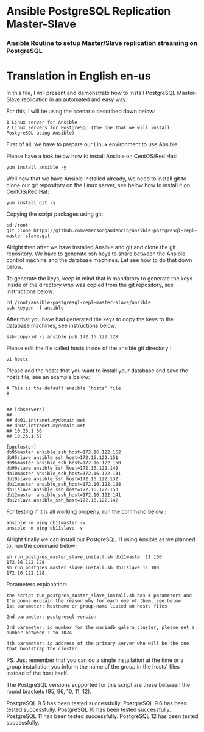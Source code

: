 # Ansible PostgreSQL Replication Master-Slave
###  Ansible Routine to setup Master/Slave replication streaming on PostgreSQL

# Translation in English en-us

In this file, I will present and demonstrate how to install PostgreSQL Master-Slave replication in an automated and easy way.

For this, I will be using the scenario described down below:
```
1 Linux server for Ansible
2 Linux servers for PostgreSQL (the one that we will install PostgreSQL using Ansible)
```

First of all, we have to prepare our Linux environment to use Ansible

Please have a look below how to install Ansible on CentOS/Red Hat:
```
yum install ansible -y
```
Well now that we have Ansible installed already, we need to install git to clone our git repository on the Linux server, see below how to install it on CentOS/Red Hat:
```
yum install git -y
```

Copying the script packages using git:
```
cd /root
git clone https://github.com/emersongaudencio/ansible-postgresql-repl-master-slave.git
```
Alright then after we have installed Ansible and git and clone the git repository. We have to generate ssh heys to share between the Ansible control machine and the database machines. Let see how to do that down below.

To generate the keys, keep in mind that is mandatory to generate the keys inside of the directory who was copied from the git repository, see instructions below:
```
cd /root/ansible-postgresql-repl-master-slave/ansible
ssh-keygen -f ansible
```
After that you have had generated the keys to copy the keys to the database machines, see instructions below:
```
ssh-copy-id -i ansible.pub 172.16.122.128
```

Please edit the file called hosts inside of the ansible git directory :
```
vi hosts
```
Please add the hosts that you want to install your database and save the hosts file, see an example below:

```
# This is the default ansible 'hosts' file.
#


## [dbservers]
##
## db01.intranet.mydomain.net
## db02.intranet.mydomain.net
## 10.25.1.56
## 10.25.1.57

[pgcluster]
db95master ansible_ssh_host=172.16.122.152
db95slave ansible_ssh_host=172.16.122.151
db96master ansible_ssh_host=172.16.122.150
db96slave ansible_ssh_host=172.16.122.149
db10master ansible_ssh_host=172.16.122.131
db10slave ansible_ssh_host=172.16.122.132
db11master ansible_ssh_host=172.16.122.128
db11slave ansible_ssh_host=172.16.122.153
db12master ansible_ssh_host=172.16.122.141
db12slave ansible_ssh_host=172.16.122.142
```

For testing if it is all working properly, run the command below :
```
ansible -m ping db11master -v
ansible -m ping db11slave -v
```
Alright finally we can install our PostgreSQL 11 using Ansible as we planned to, run the command below:
```
sh run_postgres_master_slave_install.sh db11master 11 100 172.16.122.128
sh run_postgres_master_slave_install.sh db11slave 11 100 172.16.122.128
```

Parameters explanation:
```
the script run_postgres_master_slave_install.sh has 4 parameters and I'm gonna explain the reason why for each one of them, see below :
1st parameter: hostname or group-name listed on hosts files

2nd parameter: postgresql version

3rd parameter: id number for the mariadb galera cluster, please set a number between 1 to 1024

4th parameter: ip address of the primary server who will be the one that bootstrap the cluster.
```

PS: Just remember that you can do a single installation at the time or a group installation you inform the name of the group in the hosts' files instead of the host itself.

The PostgreSQL versions supported for this script are these between the round brackets (95, 96, 10, 11, 12).

PostgreSQL 9.5 has been tested successfully.
PostgreSQL 9.6 has been tested successfully.
PostgreSQL 10 has been tested successfully.
PostgreSQL 11 has been tested successfully.
PostgreSQL 12 has been tested successfully.
